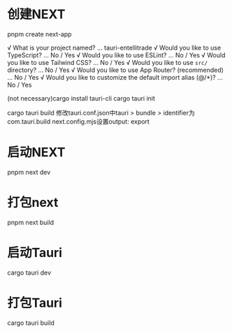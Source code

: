 # 创建NEXT
pnpm create next-app

√ What is your project named? ... tauri-entellitrade
√ Would you like to use TypeScript? ... No / Yes
√ Would you like to use ESLint? ... No / Yes
√ Would you like to use Tailwind CSS? ... No / Yes
√ Would you like to use `src/` directory? ... No / Yes
√ Would you like to use App Router? (recommended) ... No / Yes
√ Would you like to customize the default import alias (@/*)? ... No / Yes

(not necessary)cargo install tauri-cli
cargo tauri init

cargo tauri build
修改tauri.conf.json中tauri > bundle > identifier为com.tauri.build
next.config.mjs设置output: export

# 启动NEXT
pnpm next dev
# 打包next
pnpm next build
# 启动Tauri
cargo tauri dev
# 打包Tauri
cargo tauri build